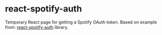 # react-spotify-auth

Temporary React page for getting a Spotify OAuth token. Based on example from: [react-spotify-auth](https://github.com/kevin51jiang/react-spotify-auth) library.